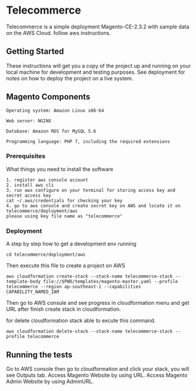 # Telecommerce

Telecommerce is a simple deployment Magento-CE-2.3.2 with sample data on the AWS Cloud. follow aws instructions.


## Getting Started

These instructions will get you a copy of the project up and running on your local machine for development and testing purposes. See deployment for notes on how to deploy the project on a live system.

## Magento Components

```
Operating system: Amazon Linux x86-64

Web server: NGINX

Database: Amazon RDS for MySQL 5.6

Programming language: PHP 7, including the required extensions
```

### Prerequisites

What things you need to install the software

```
1. register aws console account
2. install aws cli
3. run aws configure on your terminal for storing access key and secret access key
cat ~/.aws/credentials for checking your key
4. go to aws console and create secret key on AWS and locate it on telecommerce/deployment/aws
please using key file name as "telecommerce"
```

### Deployment

A step by step how to get a development env running


```
cd telecommerce/deployment/aws
```

Then execute this file to create a project on AWS

```
aws cloudformation create-stack --stack-name telecommerce-stack --template-body file://$PWD/templates/magento-master.yaml --profile telecommerce --region ap-southeast-1 --capabilities CAPABILITY_NAMED_IAM
```

Then go to AWS consule and see progress in cloudformation menu and get URL after finish create stack in cloudformation.

for delete cloudformation stack able to excute this command.
```
aws cloudformation delete-stack --stack-name telecommerce-stack --profile telecommerce
```

## Running the tests

Go to AWS console then go to cloudformation and click your stack, you will see Outputs tab.
Access Magento Website by using URL.
Access Magento Admin Website by using AdminURL.

